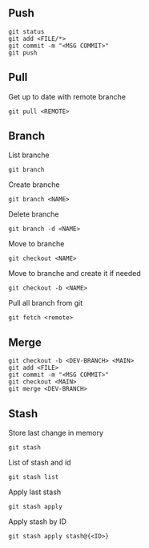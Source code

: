 ## Push

    git status
    git add <FILE/*>
    git commit -m "<MSG COMMIT>"
    git push

## Pull
Get up to date with remote branche

    git pull <REMOTE>

## Branch
 
List branche

    git branch
 
Create branche

    git branch <NAME>

Delete branche

    git branch -d <NAME>
 
Move to branche

    git checkout <NAME>

Move to branche and create it if needed

    git checkout -b <NAME>
 
Pull all branch from git

    git fetch <remote>

## Merge

    git checkout -b <DEV-BRANCH> <MAIN> 
    git add <FILE>
    git commit -m "<MSG COMMIT>"
    git checkout <MAIN>
    git merge <DEV-BRANCH>

## Stash

Store last change in memory

    git stash

List of stash and id

    git stash list

Apply last stash

    git stash apply

Apply stash by ID

    git stash apply stash@{<ID>}

